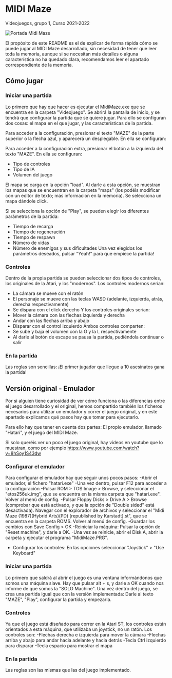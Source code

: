# MIDI Maze
Videojuegos, grupo 1, Curso 2021-2022

![Portada Midi Maze](https://upload.wikimedia.org/wikipedia/en/5/56/MIDI_Maze.jpg)

 El propósito de este README es el de explicar de forma rápida cómo se puede
jugar al MIDI Maze desarrollado, sin necesidad de tener que leer toda la
memoria, aunque si se necesitan más detalles o alguna característica no ha 
quedado clara, recomendamos leer el apartado correspondiente de la memoria.

## Cómo jugar
### Iniciar una partida
 Lo primero que hay que hacer es ejecutar el MidiMaze.exe que se encuentra en
la carpeta "Videojuego". Se abrirá la pantalla de inicio, y se tendrá que 
configurar la partida que se quiere jugar. Para ello se configuran dos cosas:
el mapa en el que jugar, y las características de la partida.

 Para acceder a la configuración, presionar el texto "MAZE" de la parte superior
o la flecha azul, y aparecerá un desplegable. En ella se configuran:

 Para acceder a la configuración extra, presionar el botón a la izquierda del
texto "MAZE". En ella se configuran:
 - Tipo de controles
 - Tipo de IA
 - Volumen del juego

 El mapa se carga en la opción "load". Al darle a esta opción, se muestran los
mapas que se encuentran en la carpeta "maps" (los podéis modificar con un editor
de texto; más información en la memoria). Se selecciona un mapa dándole click.

 Si se selecciona la opción de "Play", se pueden elegir los diferentes parámetros
de la partida: 
 - Tiempo de recarga
 - Tiempo de regeneración
 - Tiempo de respawn
 - Número de vidas
 - Número de enemigos y sus dificultades
Una vez elegidos los parámetros deseados, pulsar "Yeah!" para que empiece la partida!

### Controles
 Dentro de la propia partida se pueden seleccionar dos tipos de controles, los
originales de la Atari, y los "modernos". Los controles modernos serían:
 - La cámara se mueve con el ratón
 - El personaje se mueve con las teclas WASD (adelante, izquierda, atrás, derecha
	respectivamente)
 - Se dispara con el click derecho
Y los controles originales serían:
 - Mover la cámara con las flechas izquierda y derecha
 - Andar con las flechas arriba y abajo
 - Disparar con el control izquierdo
Ambos controles comparten:
 - Se sube y baja el volumen con la O y la L respectivamente
 - Al darle al botón de escape se pausa la partida, pudiéndola continuar o salir


### En la partida
Las reglas son sencillas: ¡El primer jugador que llegue a 10 asesinatos gana la partida!

## Versión original - Emulador
 Por si alguien tiene curiosidad de ver cómo funciona o las diferencias entre
el juego desarrollado y el original, hemos compartido también los ficheros
necesarios para utilizar un emulador y correr el juego original, y en este
apartado explicamos qué pasos hay que tomar para ejecutarlo.

 Para ello hay que tener en cuenta dos partes: El propio emulador, llamado 
"Hatari", y el juego del MIDI Maze.

 Si solo queréis ver un poco el juego original, hay vídeos en youtube que 
lo muestran, como por ejemplo https://www.youtube.com/watch?v=8hSoy1S43dw

### Configurar el emulador
 Para configurar el emulador hay que seguir unos pocos pasos:
 -Abrir el emulador, el fichero "hatari.exe"
 -Una vez dentro, pulsar F12 para acceder a la configuración
 -Pulsar ROM > TOS Image > Browse, y seleccionar el "etos256uk.img", que se
	encuentra en la misma carpeta que "hatari.exe". Volver al menú de config.
 -Pulsar Floppy Disks > Drive A > Browse (comprobar que está activado, y que
	la opción de "Double sided" está desactivada). Navegar con el explorador
	de archivos y seleccionar el "Midi Maze (1987)(Hybrid Arts)(PD)
	[republished by Karstadt].st", que se encuentra en la carpeta ROMS. Volver
	al menú de config.
 -Guardar los cambios con Save Config > OK
 -Reiniciar la máquina: Pulsar la opción de "Reset machine", y darle a OK.
 -Una vez se reinicie, abrir el Disk A, abrir la carpeta y ejecutar el programa
	"MidiMaze.PRG".
 - Configurar los controles: En las opciones seleccionar "Joystick" > "Use Keyboard"

### Iniciar una partida
 Lo primero que saldrá al abrir el juego es una ventana informándonos que somos
una máquina slave. Hay que pulsar alt + s, y darle a OK cuando nos informe de que
somos la "SOLO Machine". Una vez dentro del juego, se crea una partida igual que
con la versión implementada: Darle al texto "MAZE", "Play", configurar la partida
y empezarla.

### Controles
 Ya que el juego está diseñado para correr en la Atari ST, los controles están
orientados a esta máquina, que utilizaba un joystick, no un ratón. Los controles
son:
 -Flechas derecha e izquierda para mover la cámara
 -Flechas arriba y abajo para andar hacia adelante y hacia detrás
 -Tecla Ctrl izquierdo para disparar
 -Tecla espacio para mostrar el mapa

### En la partida
 Las reglas son las mismas que las del juego implementado.